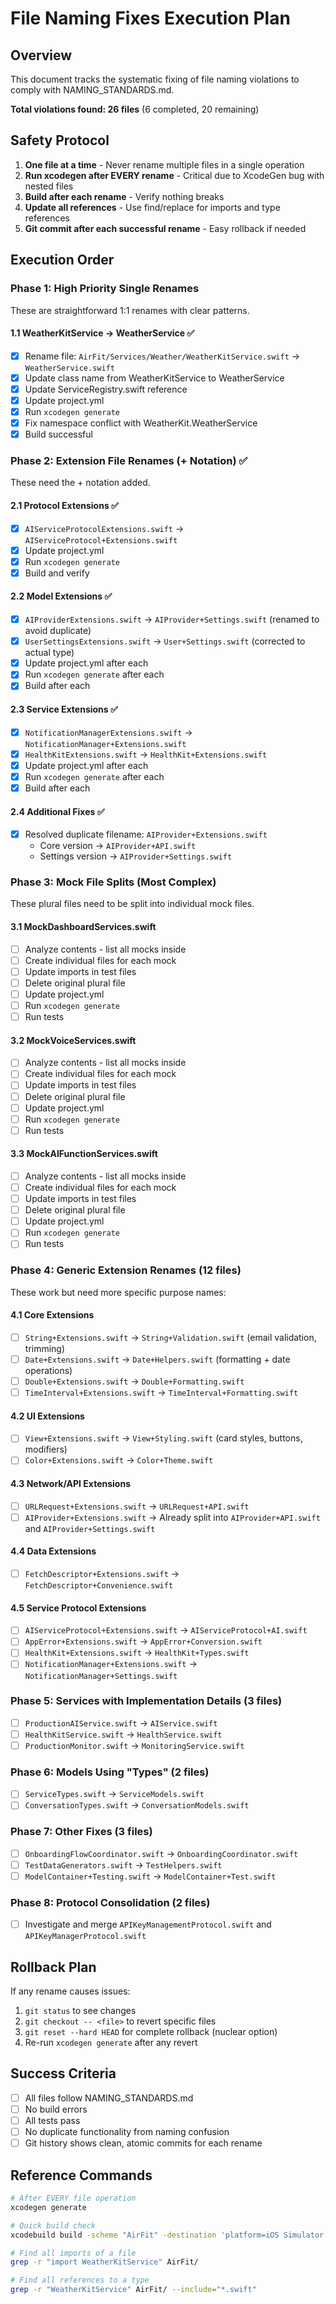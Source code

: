 # File Naming Fixes Execution Plan

## Overview
This document tracks the systematic fixing of file naming violations to comply with NAMING_STANDARDS.md.

**Total violations found: 26 files** (6 completed, 20 remaining)

## Safety Protocol
1. **One file at a time** - Never rename multiple files in a single operation
2. **Run xcodegen after EVERY rename** - Critical due to XcodeGen bug with nested files
3. **Build after each rename** - Verify nothing breaks
4. **Update all references** - Use find/replace for imports and type references
5. **Git commit after each successful rename** - Easy rollback if needed

## Execution Order

### Phase 1: High Priority Single Renames
These are straightforward 1:1 renames with clear patterns.

#### 1.1 WeatherKitService → WeatherService ✅
- [x] Rename file: `AirFit/Services/Weather/WeatherKitService.swift` → `WeatherService.swift`
- [x] Update class name from WeatherKitService to WeatherService
- [x] Update ServiceRegistry.swift reference
- [x] Update project.yml
- [x] Run `xcodegen generate`
- [x] Fix namespace conflict with WeatherKit.WeatherService
- [x] Build successful

### Phase 2: Extension File Renames (+ Notation) ✅
These need the + notation added.

#### 2.1 Protocol Extensions ✅
- [x] `AIServiceProtocolExtensions.swift` → `AIServiceProtocol+Extensions.swift`
- [x] Update project.yml
- [x] Run `xcodegen generate`
- [x] Build and verify

#### 2.2 Model Extensions ✅ 
- [x] `AIProviderExtensions.swift` → `AIProvider+Settings.swift` (renamed to avoid duplicate)
- [x] `UserSettingsExtensions.swift` → `User+Settings.swift` (corrected to actual type)
- [x] Update project.yml after each
- [x] Run `xcodegen generate` after each
- [x] Build after each

#### 2.3 Service Extensions ✅
- [x] `NotificationManagerExtensions.swift` → `NotificationManager+Extensions.swift`
- [x] `HealthKitExtensions.swift` → `HealthKit+Extensions.swift`
- [x] Update project.yml after each
- [x] Run `xcodegen generate` after each
- [x] Build after each

#### 2.4 Additional Fixes ✅
- [x] Resolved duplicate filename: `AIProvider+Extensions.swift`
  - Core version → `AIProvider+API.swift`
  - Settings version → `AIProvider+Settings.swift`

### Phase 3: Mock File Splits (Most Complex)
These plural files need to be split into individual mock files.

#### 3.1 MockDashboardServices.swift
- [ ] Analyze contents - list all mocks inside
- [ ] Create individual files for each mock
- [ ] Update imports in test files
- [ ] Delete original plural file
- [ ] Update project.yml
- [ ] Run `xcodegen generate`
- [ ] Run tests

#### 3.2 MockVoiceServices.swift
- [ ] Analyze contents - list all mocks inside
- [ ] Create individual files for each mock
- [ ] Update imports in test files
- [ ] Delete original plural file
- [ ] Update project.yml
- [ ] Run `xcodegen generate`
- [ ] Run tests

#### 3.3 MockAIFunctionServices.swift
- [ ] Analyze contents - list all mocks inside
- [ ] Create individual files for each mock
- [ ] Update imports in test files
- [ ] Delete original plural file
- [ ] Update project.yml
- [ ] Run `xcodegen generate`
- [ ] Run tests

### Phase 4: Generic Extension Renames (12 files)
These work but need more specific purpose names:

#### 4.1 Core Extensions
- [ ] `String+Extensions.swift` → `String+Validation.swift` (email validation, trimming)
- [ ] `Date+Extensions.swift` → `Date+Helpers.swift` (formatting + date operations)
- [ ] `Double+Extensions.swift` → `Double+Formatting.swift`
- [ ] `TimeInterval+Extensions.swift` → `TimeInterval+Formatting.swift`

#### 4.2 UI Extensions
- [ ] `View+Extensions.swift` → `View+Styling.swift` (card styles, buttons, modifiers)
- [ ] `Color+Extensions.swift` → `Color+Theme.swift`

#### 4.3 Network/API Extensions
- [ ] `URLRequest+Extensions.swift` → `URLRequest+API.swift`
- [ ] `AIProvider+Extensions.swift` → Already split into `AIProvider+API.swift` and `AIProvider+Settings.swift`

#### 4.4 Data Extensions
- [ ] `FetchDescriptor+Extensions.swift` → `FetchDescriptor+Convenience.swift`

#### 4.5 Service Protocol Extensions
- [ ] `AIServiceProtocol+Extensions.swift` → `AIServiceProtocol+AI.swift`
- [ ] `AppError+Extensions.swift` → `AppError+Conversion.swift`
- [ ] `HealthKit+Extensions.swift` → `HealthKit+Types.swift`
- [ ] `NotificationManager+Extensions.swift` → `NotificationManager+Settings.swift`

### Phase 5: Services with Implementation Details (3 files)
- [ ] `ProductionAIService.swift` → `AIService.swift`
- [ ] `HealthKitService.swift` → `HealthService.swift` 
- [ ] `ProductionMonitor.swift` → `MonitoringService.swift`

### Phase 6: Models Using "Types" (2 files)
- [ ] `ServiceTypes.swift` → `ServiceModels.swift`
- [ ] `ConversationTypes.swift` → `ConversationModels.swift`

### Phase 7: Other Fixes (3 files)
- [ ] `OnboardingFlowCoordinator.swift` → `OnboardingCoordinator.swift`
- [ ] `TestDataGenerators.swift` → `TestHelpers.swift`
- [ ] `ModelContainer+Testing.swift` → `ModelContainer+Test.swift`

### Phase 8: Protocol Consolidation (2 files)
- [ ] Investigate and merge `APIKeyManagementProtocol.swift` and `APIKeyManagerProtocol.swift`

## Rollback Plan
If any rename causes issues:
1. `git status` to see changes
2. `git checkout -- <file>` to revert specific files
3. `git reset --hard HEAD` for complete rollback (nuclear option)
4. Re-run `xcodegen generate` after any revert

## Success Criteria
- [ ] All files follow NAMING_STANDARDS.md
- [ ] No build errors
- [ ] All tests pass
- [ ] No duplicate functionality from naming confusion
- [ ] Git history shows clean, atomic commits for each rename

## Reference Commands
```bash
# After EVERY file operation
xcodegen generate

# Quick build check
xcodebuild build -scheme "AirFit" -destination 'platform=iOS Simulator,name=iPhone 16 Pro,OS=18.4' -quiet

# Find all imports of a file
grep -r "import WeatherKitService" AirFit/

# Find all references to a type
grep -r "WeatherKitService" AirFit/ --include="*.swift"
```